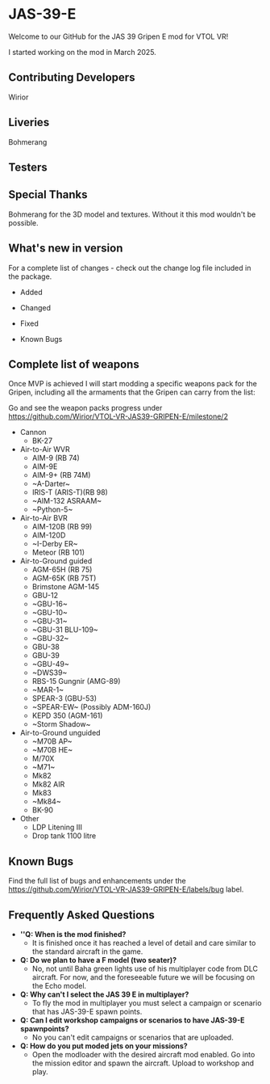 # JAS-39-E
Welcome to our GitHub for the JAS 39 Gripen E mod for VTOL VR!

I started working on the mod in March 2025.

## Contributing Developers

Wirior

## Liveries

Bohmerang

## Testers



## Special Thanks

Bohmerang for the 3D model and textures. Without it this mod wouldn't be possible.

## What's new in version
For a complete list of changes - check out the change log file included in the package.

- Added

- Changed
  
- Fixed

- Known Bugs

## Complete list of weapons
Once MVP is achieved I will start modding a specific weapons pack for the Gripen, including all the armaments that the Gripen can carry from the list:

Go and see the weapon packs progress under https://github.com/Wirior/VTOL-VR-JAS39-GRIPEN-E/milestone/2

- Cannon
   - BK-27
- Air-to-Air WVR
  - AIM-9 (RB 74)
  - AIM-9E
  - AIM-9+ (RB 74M)
  - ~A-Darter~
  - IRIS-T (ARIS-T)(RB 98)
  - ~AIM-132 ASRAAM~
  - ~Python-5~
- Air-to-Air BVR 
  - AIM-120B (RB 99)
  - AIM-120D
  - ~I-Derby ER~
  - Meteor (RB 101)
- Air-to-Ground guided
  - AGM-65H (RB 75)
  - AGM-65K (RB 75T)
  - Brimstone AGM-145
  - GBU-12
  - ~GBU-16~
  - ~GBU-10~
  - ~GBU-31~
  - ~GBU-31 BLU-109~
  - ~GBU-32~
  - GBU-38
  - GBU-39
  - ~GBU-49~
  - ~DWS39~
  - RBS-15 Gungnir (AMG-89)
  - ~MAR-1~
  - SPEAR-3 (GBU-53)
  - ~SPEAR-EW~ (Possibly ADM-160J)
  - KEPD 350 (AGM-161)
  - ~Storm Shadow~
- Air-to-Ground unguided
  - ~M70B AP~
  - ~M70B HE~
  - M/70X
  - ~M71~
  - Mk82
  - Mk82 AIR
  - Mk83
  - ~Mk84~
  - BK-90
- Other
  - LDP Litening III
  - Drop tank 1100 litre

## Known Bugs

Find the full list of bugs and enhancements under the https://github.com/Wirior/VTOL-VR-JAS39-GRIPEN-E/labels/bug label.

## Frequently Asked Questions
- **''Q: When is the mod finished?**
  - It is finished once it has reached a level of detail and care similar to the standard aircraft in the game.
- **Q: Do we plan to have a F model (two seater)?**
  - No, not until Baha green lights use of his multiplayer code from DLC aircraft. For now, and the foreseeable future we will be focusing on the Echo model.
- **Q: Why can't I select the JAS 39 E in multiplayer?**
  - To fly the mod in multiplayer you must select a campaign or scenario that has JAS-39-E spawn points.
- **Q: Can I edit workshop campaigns or scenarios to have JAS-39-E spawnpoints?**
  - No you can't edit campaigns or scenarios that are uploaded.
- **Q: How do you put moded jets on your missions?**
  - Open the modloader with the desired aircraft mod enabled. Go into the mission editor and spawn the aircraft. Upload to workshop and play.
